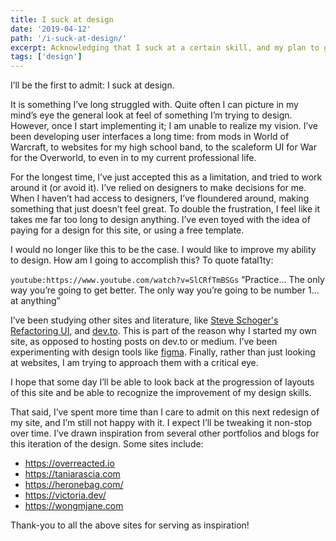 ```yaml
---
title: I suck at design
date: '2019-04-12'
path: '/i-suck-at-design/'
excerpt: Acknowledging that I suck at a certain skill, and my plan to get better.
tags: ['design']
---
```


I’ll be the first to admit: I suck at design.

It is something I’ve long struggled with. Quite often I can picture in my mind’s eye the general look at feel of something I’m trying to design. However, once I start implementing it; I am unable to realize my vision. I’ve been developing user interfaces a long time: from mods in World of Warcraft, to websites for my high school band, to the scaleform UI for War for the Overworld, to even in to my current professional life.

For the longest time, I’ve just accepted this as a limitation, and tried to work around it (or avoid it). I’ve relied on designers to make decisions for me. When I haven’t had access to designers, I’ve floundered around, making something that just doesn’t feel great. To double the frustration, I feel like it takes me far too long to design anything. I’ve even toyed with the idea of paying for a design for this site, or using a free template.

I would no longer like this to be the case. I would like to improve my ability to design. How am I going to accomplish this? To quote fatal1ty:

`youtube:https://www.youtube.com/watch?v=SlCRfTmBSGs`
“Practice... The only way you’re going to get better. The only way you’re going to be number 1... at anything”

I’ve been studying other sites and literature, like [Steve Schoger's Refactoring UI](https://refactoringui.com/), and [dev.to](https://dev.to). This is part of the reason why I started my own site, as opposed to hosting posts on dev.to or medium. I’ve been experimenting with design tools like [figma](https://www.figma.com). Finally, rather than just looking at websites, I am trying to approach them with a critical eye.

I hope that some day I’ll be able to look back at the progression of layouts of this site and be able to recognize the improvement of my design skills.

That said, I’ve spent more time than I care to admit on this next redesign of my site, and I’m still not happy with it. I expect I’ll be tweaking it non-stop over time. I’ve drawn inspiration from several other portfolios and blogs for this iteration of the design. Some sites include:

- https://overreacted.io
- https://taniarascia.com
- https://heronebag.com/
- https://victoria.dev/
- https://wongmjane.com

Thank-you to all the above sites for serving as inspiration!
